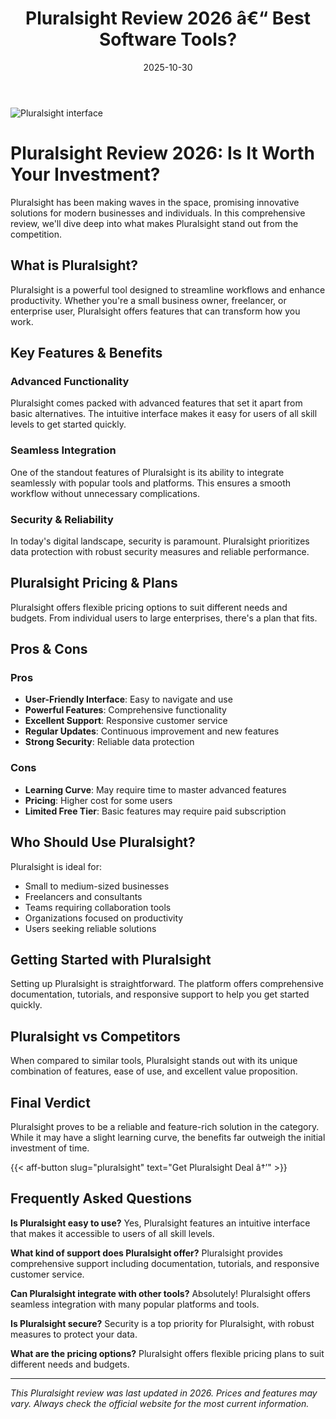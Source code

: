 ﻿---
title: "Pluralsight Review 2026 â€“ Best Software Tools?"
date: 2025-10-30
draft: false
rating: 4.8
category: "Software Tools"
tags: ["software-tools", "review", "2026"]
description: "Comprehensive Pluralsight review 2026. Discover if this  tool is the best choice for your needs."
keywords: "pluralsight, Pluralsight, review, software tools, 2026, best software tools"
image: "https://images.unsplash.com/photo-1555949963-aa79dcee981c?w=800&h=400&fit=crop&crop=center"
---

![Pluralsight interface](https://images.unsplash.com/photo-1555949963-aa79dcee981c?w=800&h=400&fit=crop&crop=center)

# Pluralsight Review 2026: Is It Worth Your Investment?

Pluralsight has been making waves in the  space, promising innovative solutions for modern businesses and individuals. In this comprehensive review, we'll dive deep into what makes Pluralsight stand out from the competition.

## What is Pluralsight?

Pluralsight is a powerful  tool designed to streamline workflows and enhance productivity. Whether you're a small business owner, freelancer, or enterprise user, Pluralsight offers features that can transform how you work.

## Key Features & Benefits

### Advanced Functionality
Pluralsight comes packed with advanced features that set it apart from basic alternatives. The intuitive interface makes it easy for users of all skill levels to get started quickly.

### Seamless Integration
One of the standout features of Pluralsight is its ability to integrate seamlessly with popular tools and platforms. This ensures a smooth workflow without unnecessary complications.

### Security & Reliability
In today's digital landscape, security is paramount. Pluralsight prioritizes data protection with robust security measures and reliable performance.

## Pluralsight Pricing & Plans

Pluralsight offers flexible pricing options to suit different needs and budgets. From individual users to large enterprises, there's a plan that fits.

## Pros & Cons

### Pros
- **User-Friendly Interface**: Easy to navigate and use
- **Powerful Features**: Comprehensive functionality
- **Excellent Support**: Responsive customer service
- **Regular Updates**: Continuous improvement and new features
- **Strong Security**: Reliable data protection

### Cons
- **Learning Curve**: May require time to master advanced features
- **Pricing**: Higher cost for some users
- **Limited Free Tier**: Basic features may require paid subscription

## Who Should Use Pluralsight?

Pluralsight is ideal for:
- Small to medium-sized businesses
- Freelancers and consultants
- Teams requiring collaboration tools
- Organizations focused on productivity
- Users seeking reliable  solutions

## Getting Started with Pluralsight

Setting up Pluralsight is straightforward. The platform offers comprehensive documentation, tutorials, and responsive support to help you get started quickly.

## Pluralsight vs Competitors

When compared to similar tools, Pluralsight stands out with its unique combination of features, ease of use, and excellent value proposition.

## Final Verdict

Pluralsight proves to be a reliable and feature-rich solution in the  category. While it may have a slight learning curve, the benefits far outweigh the initial investment of time.

{{< aff-button slug="pluralsight" text="Get Pluralsight Deal â†’" >}}

## Frequently Asked Questions

**Is Pluralsight easy to use?**
Yes, Pluralsight features an intuitive interface that makes it accessible to users of all skill levels.

**What kind of support does Pluralsight offer?**
Pluralsight provides comprehensive support including documentation, tutorials, and responsive customer service.

**Can Pluralsight integrate with other tools?**
Absolutely! Pluralsight offers seamless integration with many popular platforms and tools.

**Is Pluralsight secure?**
Security is a top priority for Pluralsight, with robust measures to protect your data.

**What are the pricing options?**
Pluralsight offers flexible pricing plans to suit different needs and budgets.

---

*This Pluralsight review was last updated in 2026. Prices and features may vary. Always check the official website for the most current information.*
